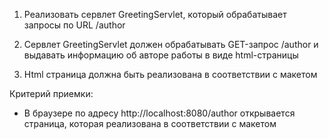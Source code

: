 1. Реализовать сервлет GreetingServlet, который обрабатывает запросы по URL /author

2. Сервлет GreetingServlet должен обрабатывать GET-запрос /author и выдавать информацию об авторе работы в виде html-страницы

3. Html страница должна быть реализована в соответствии с макетом

Критерий приемки:

- В браузере по адресу http://localhost:8080/author открывается страница, которая реализована в соответствии с макетом